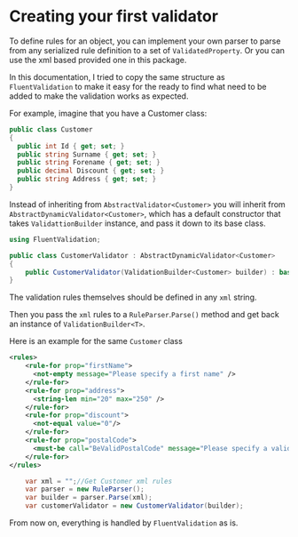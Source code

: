 # Creating your first validator

To define rules for an object, you can implement your own parser to parse from any serialized rule definition to a set of `ValidatedProperty`. Or you can use the xml based provided one in this package.

In this documentation, I tried to copy the same structure as `FluentValidation` to make it easy for the ready to find what need to be added to make the validation works as expected.

For example, imagine that you have a Customer class:

```csharp
public class Customer 
{
  public int Id { get; set; }
  public string Surname { get; set; }
  public string Forename { get; set; }
  public decimal Discount { get; set; }
  public string Address { get; set; }
}
```

Instead of inheriting from `AbstractValidator<Customer>` you will inherit from `AbstractDynamicValidator<Customer>`, which has a default constructor that takes `ValidattionBuilder` instance, and pass it down to its base class.

```csharp
using FluentValidation;

public class CustomerValidator : AbstractDynamicValidator<Customer> 
{
    public CustomerValidator(ValidationBuilder<Customer> builder) : base(builder) {  }
}
```

The validation rules themselves should be defined in any `xml` string.

Then you pass the `xml` rules to a `RuleParser`.`Parse()` method and get back an instance of `ValidationBuilder<T>`.

Here is an example for the same `Customer` class

```xml
<rules>
    <rule-for prop="firstName">
      <not-empty message="Please specify a first name" />
    </rule-for>
    <rule-for prop="address">
      <string-len min="20" max="250" />
    </rule-for>
    <rule-for prop="discount">
      <not-equal value="0"/>
    </rule-for>
    <rule-for prop="postalCode">
      <must-be call="BeValidPostalCode" message="Please specify a valid postcode" />
    </rule-for>
</rules>
```

```c#
    var xml = "";//Get Customer xml rules
    var parser = new RuleParser();
    var builder = parser.Parse(xml);
    var customerValidator = new CustomerValidator(builder);
```

From now on, everything is handled by `FluentValidation` as is.
